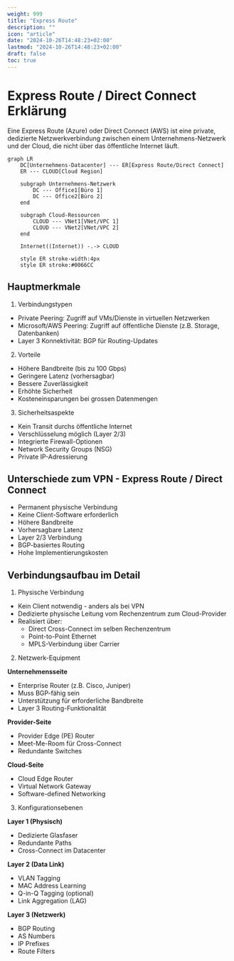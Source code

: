 ```yaml
---
weight: 999
title: "Express Route"
description: ""
icon: "article"
date: "2024-10-26T14:48:23+02:00"
lastmod: "2024-10-26T14:48:23+02:00"
draft: false
toc: true
---
```


# Express Route / Direct Connect Erklärung

Eine Express Route (Azure) oder Direct Connect (AWS) ist eine private, dedizierte Netzwerkverbindung zwischen einem Unternehmens-Netzwerk und der Cloud, die nicht über das öffentliche Internet läuft.

```mermaid
graph LR
    DC[Unternehmens-Datacenter] --- ER[Express Route/Direct Connect]
    ER --- CLOUD[Cloud Region]
    
    subgraph Unternehmens-Netzwerk
        DC --- Office1[Büro 1]
        DC --- Office2[Büro 2]
    end
    
    subgraph Cloud-Ressourcen
        CLOUD --- VNet1[VNet/VPC 1]
        CLOUD --- VNet2[VNet/VPC 2]
    end
    
    Internet((Internet)) -.-> CLOUD
    
    style ER stroke-width:4px
    style ER stroke:#0066CC
```

## Hauptmerkmale

1. Verbindungstypen

- Private Peering: Zugriff auf VMs/Dienste in virtuellen Netzwerken
- Microsoft/AWS Peering: Zugriff auf öffentliche Dienste (z.B. Storage, Datenbanken)
- Layer 3 Konnektivität: BGP für Routing-Updates

2. Vorteile

- Höhere Bandbreite (bis zu 100 Gbps)
- Geringere Latenz (vorhersagbar)
- Bessere Zuverlässigkeit
- Erhöhte Sicherheit
- Kosteneinsparungen bei grossen Datenmengen

3. Sicherheitsaspekte

- Kein Transit durchs öffentliche Internet
- Verschlüsselung möglich (Layer 2/3)
- Integrierte Firewall-Optionen
- Network Security Groups (NSG)
- Private IP-Adressierung

## Unterschiede zum VPN - Express Route / Direct Connect

- Permanent physische Verbindung
- Keine Client-Software erforderlich
- Höhere Bandbreite
- Vorhersagbare Latenz
- Layer 2/3 Verbindung
- BGP-basiertes Routing
- Hohe Implementierungskosten

## Verbindungsaufbau im Detail

1. Physische Verbindung

- Kein Client notwendig - anders als bei VPN
- Dedizierte physische Leitung vom Rechenzentrum zum Cloud-Provider
- Realisiert über:
  - Direct Cross-Connect im selben Rechenzentrum
  - Point-to-Point Ethernet
  - MPLS-Verbindung über Carrier

2. Netzwerk-Equipment

**Unternehmensseite**
- Enterprise Router (z.B. Cisco, Juniper)
- Muss BGP-fähig sein
- Unterstützung für erforderliche Bandbreite
- Layer 3 Routing-Funktionalität

**Provider-Seite**
- Provider Edge (PE) Router
- Meet-Me-Room für Cross-Connect
- Redundante Switches
  
**Cloud-Seite**
- Cloud Edge Router
- Virtual Network Gateway
- Software-defined Networking

3. Konfigurationsebenen

**Layer 1 (Physisch)**

- Dedizierte Glasfaser
- Redundante Paths
- Cross-Connect im Datacenter

**Layer 2 (Data Link)**

- VLAN Tagging
- MAC Address Learning
- Q-in-Q Tagging (optional)
- Link Aggregation (LAG)


**Layer 3 (Netzwerk)**

- BGP Routing
- AS Numbers
- IP Prefixes
- Route Filters
